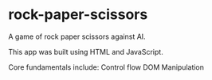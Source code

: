 # rock-paper-scissors

A game of rock paper scissors against AI.

This app was built using HTML and JavaScript.

Core fundamentals include:
  Control flow
  DOM Manipulation
